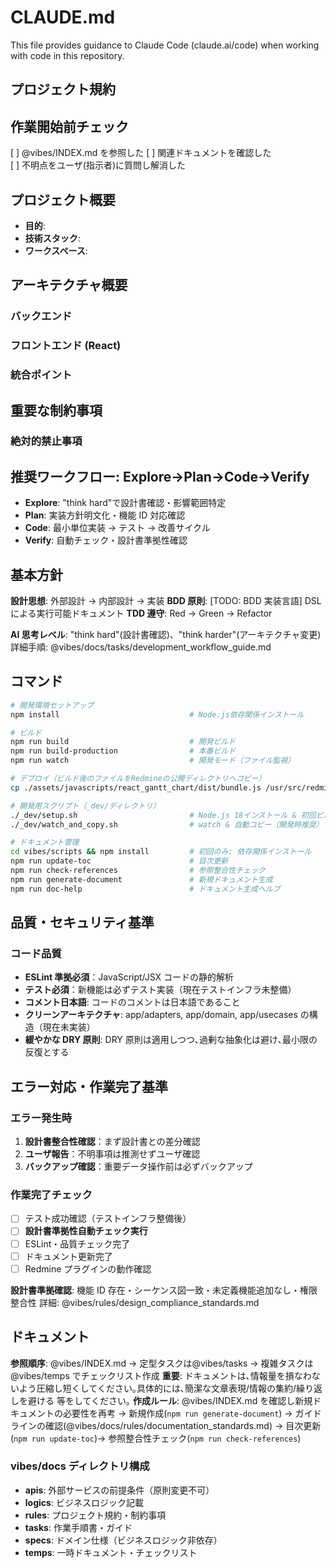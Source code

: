 # CLAUDE.md

This file provides guidance to Claude Code (claude.ai/code) when working with code in this repository.

## プロジェクト規約

## 作業開始前チェック

[ ] @vibes/INDEX.md を参照した
[ ] 関連ドキュメントを確認した  
[ ] 不明点をユーザ(指示者)に質問し解消した

## プロジェクト概要

- **目的**:
- **技術スタック**:
- **ワークスペース**:

## アーキテクチャ概要

### バックエンド

### フロントエンド (React)

### 統合ポイント

## 重要な制約事項

### 絶対的禁止事項

## 推奨ワークフロー: **Explore→Plan→Code→Verify**

- **Explore**: "think hard"で設計書確認・影響範囲特定
- **Plan**: 実装方針明文化・機能 ID 対応確認
- **Code**: 最小単位実装 → テスト → 改善サイクル
- **Verify**: 自動チェック・設計書準拠性確認

## 基本方針

**設計思想**: 外部設計 → 内部設計 → 実装
**BDD 原則**: [TODO: BDD 実装言語] DSL による実行可能ドキュメント
**TDD 遵守**: Red → Green → Refactor

**AI 思考レベル**: "think hard"(設計書確認)、"think harder"(アーキテクチャ変更)
詳細手順: @vibes/docs/tasks/development_workflow_guide.md

## コマンド

```bash
# 開発環境セットアップ
npm install                             # Node.js依存関係インストール

# ビルド
npm run build                           # 開発ビルド
npm run build-production                # 本番ビルド
npm run watch                           # 開発モード（ファイル監視）

# デプロイ（ビルド後のファイルをRedmineの公開ディレクトリへコピー）
cp ./assets/javascripts/react_gantt_chart/dist/bundle.js /usr/src/redmine/public/plugin_assets/redmine_react_gantt_chart/

# 開発用スクリプト（_dev/ディレクトリ）
./_dev/setup.sh                         # Node.js 18インストール & 初回ビルド
./_dev/watch_and_copy.sh                # watch & 自動コピー（開発時推奨）

# ドキュメント管理
cd vibes/scripts && npm install         # 初回のみ: 依存関係インストール
npm run update-toc                      # 目次更新
npm run check-references                # 参照整合性チェック
npm run generate-document               # 新規ドキュメント生成
npm run doc-help                        # ドキュメント生成ヘルプ
```

## 品質・セキュリティ基準

### コード品質

- **ESLint 準拠必須**：JavaScript/JSX コードの静的解析
- **テスト必須**：新機能は必ずテスト実装（現在テストインフラ未整備）
- **コメント日本語**: コードのコメントは日本語であること
- **クリーンアーキテクチャ**: app/adapters, app/domain, app/usecases の構造（現在未実装）
- **緩やかな DRY 原則**: DRY 原則は適用しつつ､過剰な抽象化は避け､最小限の反復とする

## エラー対応・作業完了基準

### エラー発生時

1. **設計書整合性確認**：まず設計書との差分確認
2. **ユーザ報告**：不明事項は推測せずユーザ確認
3. **バックアップ確認**：重要データ操作前は必ずバックアップ

### 作業完了チェック

- [ ] テスト成功確認（テストインフラ整備後）
- [ ] **設計書準拠性自動チェック実行**
- [ ] ESLint・品質チェック完了
- [ ] ドキュメント更新完了
- [ ] Redmine プラグインの動作確認

**設計書準拠確認**: 機能 ID 存在・シーケンス図一致・未定義機能追加なし・権限整合性
詳細: @vibes/rules/design_compliance_standards.md

## ドキュメント

**参照順序**: @vibes/INDEX.md → 定型タスクは@vibes/tasks → 複雑タスクは@vibes/temps でチェックリスト作成
**重要**: ドキュメントは､情報量を損なわないよう圧縮し短くしてください｡具体的には､簡潔な文章表現/情報の集約/繰り返しを避ける 等をしてください｡
**作成ルール**: @vibes/INDEX.md を確認し新規ドキュメントの必要性を再考 → 新規作成(`npm run generate-document`) → ガイドラインの確認(@vibes/docs/rules/documentation_standards.md) → 目次更新(`npm run update-toc`)→ 参照整合性チェック(`npm run check-references`)

### vibes/docs ディレクトリ構成

- **apis**: 外部サービスの前提条件（原則変更不可）
- **logics**: ビジネスロジック記載
- **rules**: プロジェクト規約・制約事項
- **tasks**: 作業手順書・ガイド
- **specs**: ドメイン仕様（ビジネスロジック非依存）
- **temps**: 一時ドキュメント・チェックリスト
